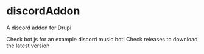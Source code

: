 # discordAddon
A discord addon for Drupi

Check bot.js for an example discord music bot!
Check releases to download the latest version
